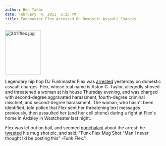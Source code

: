 ```yaml
---
author: Ben Yakas
date: February  4, 2011  6:25 PM
title: Funkmaster Flex Arrested On Domestic Assault Charges 
---
```


<p><span class="mt-enclosure mt-enclosure-image" style="display: inline;"> <img alt="2411flex.jpg" src="https://web.archive.org/web/20120102222224im_/http://gothamist.com/attachments/byakas/2411flex.jpg" width="115" height="144" class="image-left"> </span></p>

<p>Legendary hip hop DJ Funkmaster Flex was <a href="https://web.archive.org/web/20120102222224/http://www.myfoxny.com/dpp/news/local_news/new_york_state/funkmaster-flex-busted-on-domestic-violence-charges-20110204-akd">arrested</a> yesterday on domestic assault charges. Flex, whose real name is Aston G. Taylor, allegedly shoved and threatened a woman at his house Thursday evening, and was charged with second-degree aggravated harassment, fourth-degree criminal mischief, and second-degree harassment. The woman, who hasn&apos;t been identified, told police that Flex sent her threatening text messages previously, then assaulted her (and her cell phone) during a fight at Flex&apos;s home in Ardsley in Westchester last night. </p>

<p>Flex was let out on bail, and seemed <a href="https://web.archive.org/web/20120102222224/http://www.hiphopdx.com/index/news/id.13955/title.funkmaster-flex-arrested-for-assaulting-threatening-a-woman/">nonchalant</a> about the arrest: he <a href="https://web.archive.org/web/20120102222224/http://twitter.com/#!/funkmasterflex/status/33636143006220288">tweeted</a> his mug shot pic, and said, &quot;Funk Flex Mug Shot &#x201C;Man I never thought I&#x2019;d be posting this&#x201D; -Funk Flex.&quot;</p>